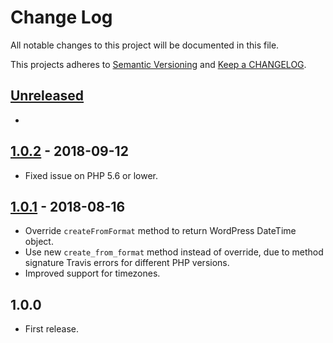 # Change Log

All notable changes to this project will be documented in this file.

This projects adheres to [Semantic Versioning](http://semver.org/) and [Keep a CHANGELOG](http://keepachangelog.com/).

## [Unreleased][unreleased]
-

## [1.0.2] - 2018-09-12
- Fixed issue on PHP 5.6 or lower.

## [1.0.1] - 2018-08-16
- Override `createFromFormat` method to return WordPress DateTime object.
- Use new `create_from_format` method instead of override, due to method signature Travis errors for different PHP versions.
- Improved support for timezones.

## 1.0.0
- First release.

[unreleased]: https://github.com/pronamic/wp-datetime/compare/1.0.2...HEAD
[1.0.2]: https://github.com/pronamic/wp-datetime/compare/1.0.1...1.0.2
[1.0.1]: https://github.com/pronamic/wp-datetime/compare/1.0.0...1.0.1
